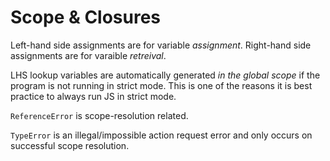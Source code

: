 # Scope & Closures

Left-hand side assignments are for variable _assignment_.
Right-hand side assignments are for varaible _retreival_.

LHS lookup variables are automatically generated _in the global scope_
if the program is not running in strict mode. This is one of the reasons
it is best practice to always run JS in strict mode.

`ReferenceError` is scope-resolution related.

`TypeError` is an illegal/impossible action request error and only occurs
on successful scope resolution.
